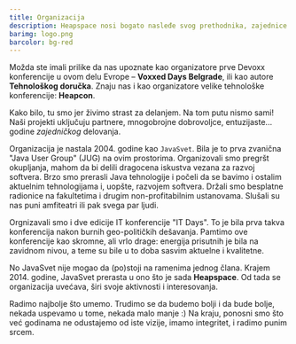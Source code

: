 ```yaml
---
title: Organizacija
description: Heapspace nosi bogato nasleđe svog prethodnika, zajednice JavaSvet, i od 2004. godine neprekidno je gradimo okupljeni oko ideje da sticanje novih znanja menja sve(s)t.
barimg: logo.png
barcolor: bg-red
---
```


Možda ste imali prilike da nas upoznate kao organizatore prve Devoxx konferencije u ovom delu Evrope – **Voxxed Days Belgrade**, ili kao autore **Tehnološkog doručka**. Znaju nas i kao organizatore velike tehnološke konferencije: **Heapcon**.

Kako bilo, tu smo jer živimo strast za delanjem. Na tom putu nismo sami! Naši projekti uključuju partnere, mnogobrojne dobrovoljce, entuzijaste... godine _zajedničkog_ delovanja. 

Organizacija je nastala 2004. godine kao `JavaSvet`. Bila je to prva zvanična "Java User Group" (JUG) na ovim prostorima. Organizovali smo pregršt okupljanja, mahom da bi delili dragocena iskustva vezana za razvoj softvera. Brzo smo prerasli Java tehnologije i počeli da se bavimo i ostalim aktuelnim tehnologijama i, uopšte, razvojem softvera. Držali smo besplatne radionice na fakultetima i drugim non-profitabilnim ustanovama. Slušali su nas puni amfiteatri ili pak svega par ljudi.

Orgnizavali smo i dve edicije IT konferencije "IT Days". To je bila prva takva konferencija nakon burnih geo-političkih dešavanja. Pamtimo ove konferencije kao skromne, ali vrlo drage: energija prisutnih je bila na zavidnom nivou, a teme su bile u to doba sasvim aktuelne i kvalitetne.

No JavaSvet nije mogao da (po)stoji na ramenima jednog člana. Krajem 2014. godine, JavaSvet prerasta u ono što je sada **Heapspace**. Od tada se organizacija uvećava, širi svoje aktivnosti i interesovanja.

Radimo najbolje što umemo. Trudimo se da budemo bolji i da bude bolje, nekada uspevamo u tome, nekada malo manje :) Na kraju, ponosni smo što već godinama ne odustajemo od iste vizije, imamo integritet, i radimo punim srcem.
